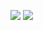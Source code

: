 [![](https://images.microbadger.com/badges/image/zeyanlin/debian:stretch.svg)](https://microbadger.com/images/zeyanlin/debian:stretch "Get your own image badge on microbadger.com")
[![](https://images.microbadger.com/badges/version/zeyanlin/debian:stretch.svg)](https://microbadger.com/images/zeyanlin/debian:stretch "Get your own version badge on microbadger.com")
